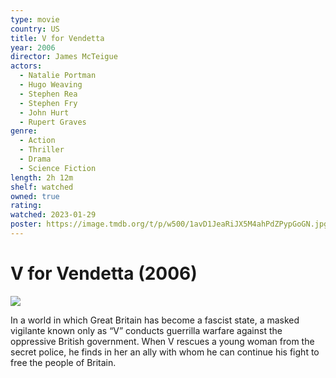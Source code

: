 ```yaml
---
type: movie
country: US
title: V for Vendetta
year: 2006
director: James McTeigue
actors:
  - Natalie Portman
  - Hugo Weaving
  - Stephen Rea
  - Stephen Fry
  - John Hurt
  - Rupert Graves
genre:
  - Action
  - Thriller
  - Drama
  - Science Fiction
length: 2h 12m
shelf: watched
owned: true
rating:
watched: 2023-01-29
poster: https://image.tmdb.org/t/p/w500/1avD1JeaRiJX5M4ahPdZPypGoGN.jpg
---
```


# V for Vendetta (2006)

![](https://image.tmdb.org/t/p/w500/1avD1JeaRiJX5M4ahPdZPypGoGN.jpg)

In a world in which Great Britain has become a fascist state, a masked vigilante known only as “V” conducts guerrilla warfare against the oppressive British government. When V rescues a young woman from the secret police, he finds in her an ally with whom he can continue his fight to free the people of Britain.
